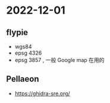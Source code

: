 # 2022-12-01

## flypie

- wgs84 
- epsg 4326
- epsg 3857 , 一般 Google map 在用的

## Pellaeon

- https://ghidra-sre.org/



